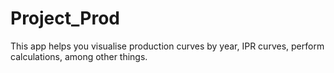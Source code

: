 # Project_Prod
This app helps you visualise production curves by year, IPR curves, perform calculations, among other things.
